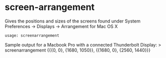 screen-arrangement
==================

Gives the positions and sizes of the screens found under System Preferences -> Displays -> Arrangement for Mac OS X

    usage: screenarrangement

Sample output for a Macbook Pro with a connected Thunderbolt Display:
    > screenarrangement
    {{{0, 0}, {1680, 1050}}, {{1680, 0}, {2560, 1440}}}

    
